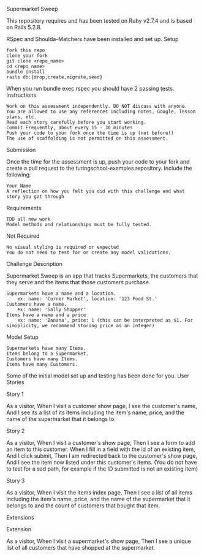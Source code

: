 Supermarket Sweep

This repository requires and has been tested on Ruby v2.7.4 and is based on Rails 5.2.8.

RSpec and Shoulda-Matchers have been installed and set up.
Setup

    fork this repo
    clone your fork
    git clone <repo_name>
    cd <repo_name>
    bundle install
    rails db:{drop,create,migrate,seed}

When you run bundle exec rspec you should have 2 passing tests.
Instructions

    Work on this assessment independently. DO NOT discuss with anyone.
    You are allowed to use any references including notes, Google, lesson plans, etc.
    Read each story carefully before you start working.
    Commit Frequently, about every 15 - 30 minutes
    Push your code to your fork once the time is up (not before!)
    The use of scaffolding is not permitted on this assessment.

Submission

Once the time for the assessment is up, push your code to your fork and create a pull request to the turingschool-examples repository. Include the following:

    Your Name
    A reflection on how you felt you did with this challenge and what story you got through

Requirements

    TDD all new work
    Model methods and relationships must be fully tested.

Not Required

    No visual styling is required or expected
    You do not need to test for or create any model validations.

Challenge Description

Supermarket Sweep is an app that tracks Supermarkets, the customers that they serve and the items that those customers purchase.

    Supermarkets have a name and a location.
        ex: name: 'Corner Market', location: '123 Food St.'
    Customers have a name.
        ex: name: 'Sally Shopper'
    Items have a name and a price
        ex: name: 'Banana', price: 1 (this can be interpreted as $1. For simiplicity, we recommend storing price as an integer)

Model Setup

    Supermarkets have many Items.
    Items belong to a Supermarket.
    Customers have many Items.
    Items have many Customers.

Some of the initial model set up and testing has been done for you.
User Stories

Story 1

As a visitor, 
When I visit a customer show page,
I see the customer's name,
And I see its a list of its items
including the item's name, price, and the name of the supermarket that it belongs to.

Story 2

As a visitor,
When I visit a customer's show page,
Then I see a form to add an item to this customer.
When I fill in a field with the id of an existing item,
And I click submit,
Then I am redirected back to the customer's show page, 
And I see the item now listed under this customer's items.
(You do not have to test for a sad path, for example if the ID submitted is not an existing item)

Story 3

As a visitor,
When I visit the items index page,
Then I see a list of all items
including the item's name, price, and the name of the supermarket that it belongs to
and the count of customers that bought that item.

Extensions

Extension

As a visitor,
When I visit a supermarket's show page,
Then I see a unique list of all customers that have shopped at the supermarket.
